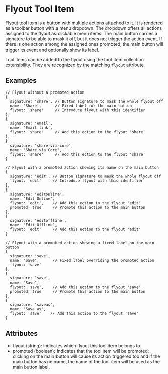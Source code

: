 Flyout Tool Item
================

Flyout tool item is a button with multiple actions attached to it. It is
rendered as a toolbar button with a menu dropdown. The dropdown offers all
actions assigned to the flyout as clickable menu items. The main button
carries a signature to be able to mask it off, but it does not trigger
the action event. If there is one action among the assigned ones promoted,
the main button will trigger its event and optionally show its label.

Tool items can be added to the flyout using the tool item collection
extensibility. They are recognized by the matching `flyout` attribute.

Examples
--------

    // Flyout without a promoted action
    {
      signature: 'share', // Button signature to mask the whole flyout off
      name: 'Share',      // Fixed label for the main button
      flyout: 'share'     // Introduce flyout with this identifier
    },
    {
      signature: 'email',
      name: 'Email link',
      flyout: 'share'     // Add this ection to the flyout 'share'
    },
    {
      signature: 'share-via-core',
      name: 'Share via Core',
      flyout: 'share'     // Add this ection to the flyout 'share'
    }

    // Flyout with a promoted action showing its name on the main button
    {
      signature: 'edit', // Button signature to mask the whole flyout off
      flyout: 'edit'     // Introduce flyout with this identifier
    },
    {
      signature: 'editonline',
      name: 'Edit Online',
      flyout: 'edit',    // Add this ection to the flyout 'edit'
      promoted: true     // Promote this action to the main button
    },
    {
      signature: 'editoffline',
      name: 'Edit Offline',
      flyout: 'edit'     // Add this ection to the flyout 'edit'
    }

    // Flyout with a promoted action showing a fixed label on the main button
    {
      signature: 'save',
      name: 'Save',      // Fixed label overriding the promoted action
      flyout: 'save'
    },
    {
      signature: 'save',
      name: 'Save',
      flyout: 'save',    // Add this ection to the flyout 'save'
      promoted: true     // Promote this action to the main button
    },
    {
      signature: 'saveas',
      name: 'Save as',
      flyout: 'save'    // Add this ection to the flyout 'save'
    }

Attributes
----------

* flyout (string): indicates which flyout this tool item belongs to.
* promoted (boolean): indicates that the tool item will be promoted;
  clicking on the main button will cause its action triggered too
  and if the main button has no name, the name of the tool item will
  be used as the main button label.

